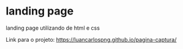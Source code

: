 # landing page
landing page utilizando de html e css

Link para o projeto:
https://luancarlospng.github.io/pagina-captura/
